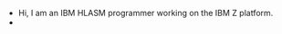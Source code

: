 - Hi, I am an IBM HLASM programmer working on the IBM Z platform.
- 
<!---
deathknightmakkusu/deathknightmakkusu is a ✨ special ✨ repository because its `README.md` (this file) appears on your GitHub profile.
You can click the Preview link to take a look at your changes.
--->
